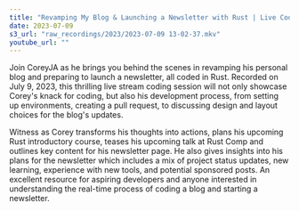 ```yaml
---
title: "Revamping My Blog & Launching a Newsletter with Rust | Live Coding Session with CoreyJA"
date: 2023-07-09
s3_url: "raw_recordings/2023/2023-07-09 13-02-37.mkv"
youtube_url: ""
---
```


Join CoreyJA as he brings you behind the scenes in revamping his personal blog and preparing to launch a newsletter, all coded in Rust. Recorded on July 9, 2023, this thrilling live stream coding session will not only showcase Corey's knack for coding, but also his development process, from setting up environments, creating a pull request, to discussing design and layout choices for the blog's updates.

Witness as Corey transforms his thoughts into actions, plans his upcoming Rust introductory course, teases his upcoming talk at Rust Comp and outlines key content for his newsletter page. He also gives insights into his plans for the newsletter which includes a mix of project status updates, new learning, experience with new tools, and potential sponsored posts. An excellent resource for aspiring developers and anyone interested in understanding the real-time process of coding a blog and starting a newsletter.
